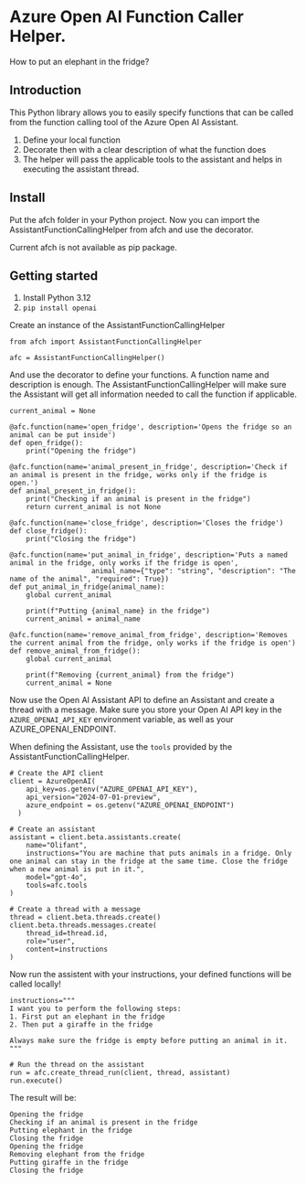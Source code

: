 # Azure Open AI Function Caller Helper.

How to put an elephant in the fridge?

## Introduction

This Python library allows you to easily specify functions that can be called from the function calling tool of the Azure Open AI Assistant.

1. Define your local function
2. Decorate then with a clear description of what the function does
3. The helper will pass the applicable tools to the assistant and helps in executing the assistant thread.

## Install

Put the afch folder in your Python project. Now you can import the AssistantFunctionCallingHelper from afch and
use the decorator.

Current afch is not available as pip package.

## Getting started

1. Install Python 3.12
2. `pip install openai`

Create an instance of the AssistantFunctionCallingHelper

```
from afch import AssistantFunctionCallingHelper

afc = AssistantFunctionCallingHelper()
```

And use the decorator to define your functions. A function name and description is enough. The
AssistantFunctionCallingHelper will make sure the Assistant will get all information needed to call
the function if applicable.
```
current_animal = None

@afc.function(name='open_fridge', description='Opens the fridge so an animal can be put inside')
def open_fridge():
    print("Opening the fridge")

@afc.function(name='animal_present_in_fridge', description='Check if an animal is present in the fridge, works only if the fridge is open.')
def animal_present_in_fridge():
    print("Checking if an animal is present in the fridge")
    return current_animal is not None

@afc.function(name='close_fridge', description='Closes the fridge')
def close_fridge():
    print("Closing the fridge")

@afc.function(name='put_animal_in_fridge', description='Puts a named animal in the fridge, only works if the fridge is open', 
                    animal_name={"type": "string", "description": "The name of the animal", "required": True})
def put_animal_in_fridge(animal_name):
    global current_animal
    
    print(f"Putting {animal_name} in the fridge")
    current_animal = animal_name

@afc.function(name='remove_animal_from_fridge', description='Removes the current animal from the fridge, only works if the fridge is open')
def remove_animal_from_fridge():
    global current_animal
    
    print(f"Removing {current_animal} from the fridge")
    current_animal = None
```

Now use the Open AI Assistant API to define an Assistant and create a thread with a message. Make sure
you store your Open AI API key in the `AZURE_OPENAI_API_KEY` environment variable, as well as your AZURE_OPENAI_ENDPOINT.

When defining the Assistant, use the `tools` provided by the AssistantFunctionCallingHelper.

```
# Create the API client
client = AzureOpenAI(
    api_key=os.getenv("AZURE_OPENAI_API_KEY"),  
    api_version="2024-07-01-preview",
    azure_endpoint = os.getenv("AZURE_OPENAI_ENDPOINT")
  )

# Create an assistant
assistant = client.beta.assistants.create(
    name="Olifant", 
    instructions="You are machine that puts animals in a fridge. Only one animal can stay in the fridge at the same time. Close the fridge when a new animal is put in it.",
    model="gpt-4o",
    tools=afc.tools
)

# Create a thread with a message
thread = client.beta.threads.create()
client.beta.threads.messages.create(
    thread_id=thread.id,
    role="user",
    content=instructions
)
```

Now run the assistent with your instructions, your defined functions will be called locally!


```
instructions="""
I want you to perform the following steps:
1. First put an elephant in the fridge
2. Then put a giraffe in the fridge

Always make sure the fridge is empty before putting an animal in it.
"""

# Run the thread on the assistant
run = afc.create_thread_run(client, thread, assistant)
run.execute()
```

The result will be:

```
Opening the fridge
Checking if an animal is present in the fridge
Putting elephant in the fridge
Closing the fridge
Opening the fridge
Removing elephant from the fridge
Putting giraffe in the fridge
Closing the fridge
```




